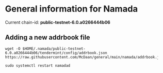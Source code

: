 # General information for Namada

Current chain-id: **public-testnet-6.0.a0266444b06**

## Adding a new addrbook file

```
wget -O $HOME/.namada/public-testnet-6.0.a0266444b06/tendermint/config/addrbook.json https://raw.githubusercontent.com/McDaan/general/main/namada/addrbook.json

sudo systemctl restart namadad
